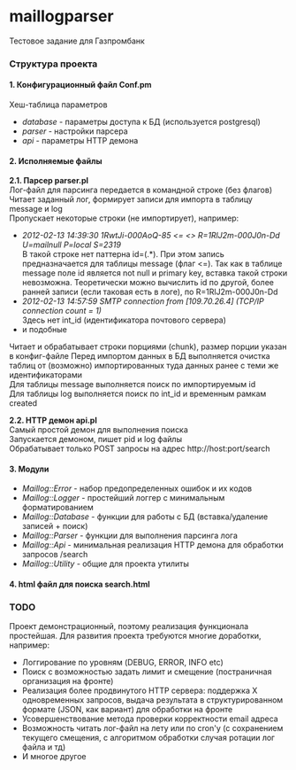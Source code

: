 # maillogparser
Тестовое задание для Газпромбанк

### Структура проекта
#### 1. Конфигурационный файл Conf.pm  
Хеш-таблица параметров
* *database* - параметры доступа к БД (используется postgresql)
* *parser* - настройки парсера
* *api* - параметры HTTP демона

#### 2. Исполняемые файлы
**2.1. Парсер parser.pl**  
Лог-файл для парсинга передается в командной строке (без флагов)  
Читает заданный лог, формирует записи для импорта в таблицу message и log  
Пропускает некоторые строки (не импортирует), например:

* *2012-02-13 14:39:30 1RwtJi-000AoQ-85 <= <> R=1RlJ2m-000J0n-Dd U=mailnull P=local S=2319*  
В такой строке нет паттерна id=(.*). При этом запись предназначается для таблицы message (флаг <=). Так как в таблице message поле id является not null и primary key, вставка такой строки невозможна. Теоретически можно вычислить id по другой, более ранней записи (если таковая есть в логе), по R=1RlJ2m-000J0n-Dd  
* *2012-02-13 14:57:59 SMTP connection from [109.70.26.4] (TCP/IP connection count = 1)*  
Здесь нет int_id (идентификатора почтового сервера)
* и подобные  

Читает и обрабатывает строки порциями (chunk), размер порции указан в конфиг-файле
Перед импортом данных в БД выполняется очистка таблиц от (возможно) импортированных туда данных ранее с теми же идентификаторами  
Для таблицы message выполняется поиск по импортируемым id  
Для таблицы log выполняется поиск по int_id и временным рамкам created

**2.2. HTTP демон api.pl**  
Самый простой демон для выполнения поиска  
Запускается демоном, пишет pid и log файлы  
Обрабатывает только POST запросы на адрес http://host:port/search

#### 3. Модули
* *Maillog::Error* - набор предопределенных ошибок и их кодов
* *Maillog::Logger* - простейший логгер с минимальным форматированием
* *Maillog::Database* - функции для работы с БД (вставка/удаление записей + поиск)
* *Maillog::Parser* - функции для выполнения парсинга лога
* *Maillog::Api* - минимальная реализация HTTP демона для обработки запросов /search
* *Maillog::Utility* - общие для проекта утилиты

#### 4. html файл для поиска search.html

### TODO
Проект демонстрационный, поэтому реализация функционала простейшая. Для развития проекта требуются многие доработки, например:  
* Логгирование по уровням (DEBUG, ERROR, INFO etc)
* Поиск с возможностью задать лимит и смещение (постраничная организация на фронте)
* Реализация более продвинутого HTTP сервера: поддержка Х одновременных запросов, выдача результата в структурированном формате (JSON, как вариант) для обработки на фронте
* Усовершенствование метода проверки корректности email адреса
* Возможность читать лог-файл на лету или по cron'у (с сохранением текущего смещения, с алгоритмом обработки случая ротации лог файла и тд)
* И многое другое

